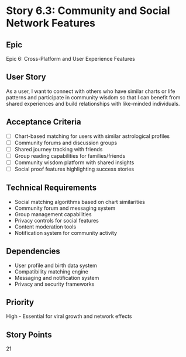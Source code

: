 # Story 6.3: Community and Social Network Features

## Epic

Epic 6: Cross-Platform and User Experience Features

## User Story

As a user, I want to connect with others who have similar charts or life patterns and participate in community wisdom so that I can benefit from shared experiences and build relationships with like-minded individuals.

## Acceptance Criteria

- [ ] Chart-based matching for users with similar astrological profiles
- [ ] Community forums and discussion groups
- [ ] Shared journey tracking with friends
- [ ] Group reading capabilities for families/friends
- [ ] Community wisdom platform with shared insights
- [ ] Social proof features highlighting success stories

## Technical Requirements

- Social matching algorithms based on chart similarities
- Community forum and messaging system
- Group management capabilities
- Privacy controls for social features
- Content moderation tools
- Notification system for community activity

## Dependencies

- User profile and birth data system
- Compatibility matching engine
- Messaging and notification system
- Privacy and security frameworks

## Priority

High - Essential for viral growth and network effects

## Story Points

21
